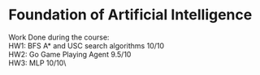 # Foundation of Artificial Intelligence
Work Done during the course:\
HW1: BFS A* and USC search algorithms 10/10\
HW2: Go Game Playing Agent 9.5/10\
HW3: MLP 10/10\
